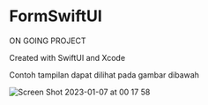 # FormSwiftUI
ON GOING PROJECT

Created with SwiftUI and  Xcode

Contoh tampilan dapat dilihat pada gambar dibawah

![Screen Shot 2023-01-07 at 00 17 58](https://user-images.githubusercontent.com/57698020/211069639-84adbb12-e5cc-4fe1-9c87-aa0d89009198.png)
